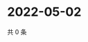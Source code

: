 # 2022-05-02

共 0 条

<!-- BEGIN WEIBO -->
<!-- 最后更新时间 Mon May 02 2022 20:25:02 GMT+0800 (China Standard Time) -->

<!-- END WEIBO -->
